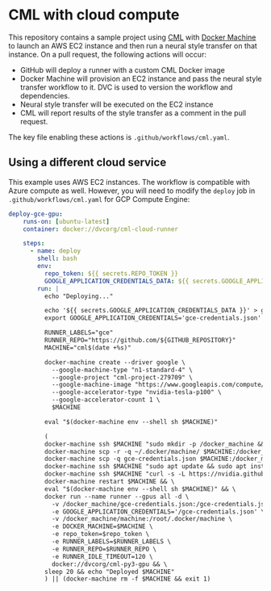 # CML with cloud compute


This repository contains a sample project using [CML](https://github.com/iterative/cml) with [Docker Machine](https://docs.docker.com/machine/overview/) to launch an AWS EC2 instance and then run a neural style transfer on that instance. On a pull request, the following actions will occur:
- GitHub will deploy a runner with a custom CML Docker image
- Docker Machine will provision an EC2 instance and pass the neural style transfer workflow to it. DVC is used to version the workflow and dependencies. 
- Neural style transfer will be executed on the EC2 instance 
- CML will report results of the style transfer as a comment in the pull request. 

The key file enabling these actions is `.github/workflows/cml.yaml`.

## Using a different cloud service
This example uses AWS EC2 instances. The workflow is compatible with Azure compute as well. However, you will need to modify the `deploy` job in `.github/workflows/cml.yaml` for GCP Compute Engine:

```yaml
deploy-gce-gpu:
    runs-on: [ubuntu-latest]
    container: docker://dvcorg/cml-cloud-runner

    steps:
      - name: deploy
        shell: bash
        env:
          repo_token: ${{ secrets.REPO_TOKEN }} 
          GOOGLE_APPLICATION_CREDENTIALS_DATA: ${{ secrets.GOOGLE_APPLICATION_CREDENTIALS_DATA }}
        run: |
          echo "Deploying..."

          echo '${{ secrets.GOOGLE_APPLICATION_CREDENTIALS_DATA }}' > gce-credentials.json
          export GOOGLE_APPLICATION_CREDENTIALS='gce-credentials.json'

          RUNNER_LABELS="gce"
          RUNNER_REPO="https://github.com/${GITHUB_REPOSITORY}"
          MACHINE="cml$(date +%s)"

          docker-machine create --driver google \
            --google-machine-type "n1-standard-4" \
            --google-project "cml-project-279709" \
            --google-machine-image "https://www.googleapis.com/compute/v1/projects/ubuntu-os-cloud/global/images/family/ubuntu-1804-lts" \
            --google-accelerator-type "nvidia-tesla-p100" \
            --google-accelerator-count 1 \
            $MACHINE

          eval "$(docker-machine env --shell sh $MACHINE)"

          (
          docker-machine ssh $MACHINE "sudo mkdir -p /docker_machine && sudo chmod 777 /docker_machine" && \
          docker-machine scp -r -q ~/.docker/machine/ $MACHINE:/docker_machine && \
          docker-machine scp -q gce-credentials.json $MACHINE:/docker_machine/gce-credentials.json && \
          docker-machine ssh $MACHINE "sudo apt update && sudo apt install -y ubuntu-drivers-common && sudo ubuntu-drivers autoinstall" && \
          docker-machine ssh $MACHINE "curl -s -L https://nvidia.github.io/nvidia-docker/gpgkey | sudo apt-key add - && curl -s -L https://nvidia.github.io/nvidia-docker/ubuntu18.04/nvidia-docker.list | sudo tee /etc/apt/sources.list.d/nvidia-docker.list && sudo apt update && sudo apt install -y nvidia-container-toolkit && \
          docker-machine restart $MACHINE && \
          eval "$(docker-machine env --shell sh $MACHINE)" && \
          docker run --name runner --gpus all -d \
            -v /docker_machine/gce-credentials.json:/gce-credentials.json \
            -e GOOGLE_APPLICATION_CREDENTIALS='/gce-credentials.json' \
            -v /docker_machine/machine:/root/.docker/machine \
            -e DOCKER_MACHINE=$MACHINE \
            -e repo_token=$repo_token \
            -e RUNNER_LABELS=$RUNNER_LABELS \
            -e RUNNER_REPO=$RUNNER_REPO \
            -e RUNNER_IDLE_TIMEOUT=120 \
            docker://dvcorg/cml-py3-gpu && \
          sleep 20 && echo "Deployed $MACHINE"
          ) || (docker-machine rm -f $MACHINE && exit 1)
```

